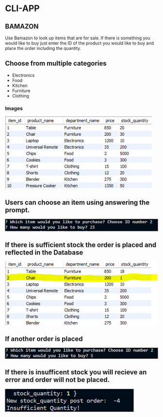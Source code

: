 # CLI-APP

## BAMAZON

 Use Bamazon to look up items that are for sale. If there is something you would like to buy just enter the ID of the product you would like to buy and place the order including the quantity. 

 ## Choose from multiple categories

 
 * Electronics
 * Food
 * Kitchen
 * Furniture
 * Clothing


 ### Images

 ![Database Table/mySQL](assets/images/DatabaseTable.PNG)

## Users can choose an item using answering the prompt.
 ![Database Table/mySQL](assets/images/OrderChairs.PNG)

## If there is sufficient stock the order is placed and reflected in the Database
![Database Table/mySQL](assets/images/DatabaseChairOrder.PNG)

## If another order is placed 
![Database Table/mySQL](assets/images/NewChairOrder.PNG)

## If there is insufficent stock you will recieve an error and order will not be placed.
![Database Table/mySQL](assets/images/InsufficientChairOrder.PNG)


